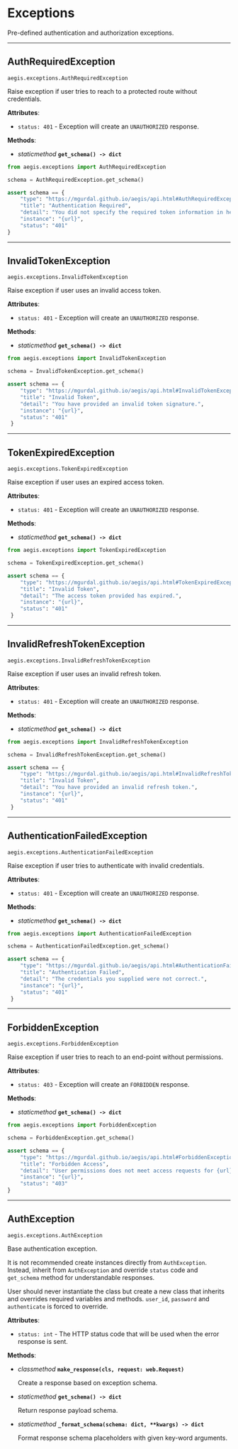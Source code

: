 Exceptions
==========

Pre-defined authentication and authorization exceptions.

---------
AuthRequiredException
---------

``aegis.exceptions.AuthRequiredException``

Raise exception if user tries to reach to a protected route without
credentials.

**Attributes**:

* `status: 401` - Exception will create an `UNAUTHORIZED` response.
      
**Methods**:

* *staticmethod* **`get_schema() -> dict`**

```python
from aegis.exceptions import AuthRequiredException

schema = AuthRequiredException.get_schema()

assert schema == {
    "type": "https://mgurdal.github.io/aegis/api.html#AuthRequiredException",
    "title": "Authentication Required",
    "detail": "You did not specify the required token information in headers or you provided it incorrectly.",
    "instance": "{url}",
    "status": "401"
}
```


---------
InvalidTokenException
---------

``aegis.exceptions.InvalidTokenException``

Raise exception if user uses an invalid access token.

**Attributes**:

* `status: 401` - Exception will create an `UNAUTHORIZED` response.
      
**Methods**:

* *staticmethod* **`get_schema() -> dict`**

```python
from aegis.exceptions import InvalidTokenException

schema = InvalidTokenException.get_schema()

assert schema == {
    "type": "https://mgurdal.github.io/aegis/api.html#InvalidTokenException",
    "title": "Invalid Token",
    "detail": "You have provided an invalid token signature.",
    "instance": "{url}",
    "status": "401"
 }
```


---------
TokenExpiredException
---------

``aegis.exceptions.TokenExpiredException``

Raise exception if user uses an expired access token.

**Attributes**:

* `status: 401` - Exception will create an `UNAUTHORIZED` response.
      
**Methods**:

* *staticmethod* **`get_schema() -> dict`**

```python
from aegis.exceptions import TokenExpiredException

schema = TokenExpiredException.get_schema()

assert schema == {
    "type": "https://mgurdal.github.io/aegis/api.html#TokenExpiredException",
    "title": "Invalid Token",
    "detail": "The access token provided has expired.",
    "instance": "{url}",
    "status": "401"
 }
```


---------
InvalidRefreshTokenException
---------

``aegis.exceptions.InvalidRefreshTokenException``

Raise exception if user uses an invalid refresh token.

**Attributes**:

* `status: 401` - Exception will create an `UNAUTHORIZED` response.
      
**Methods**:

* *staticmethod* **`get_schema() -> dict`**

```python
from aegis.exceptions import InvalidRefreshTokenException

schema = InvalidRefreshTokenException.get_schema()

assert schema == {
    "type": "https://mgurdal.github.io/aegis/api.html#InvalidRefreshTokenException",
    "title": "Invalid Token",
    "detail": "You have provided an invalid refresh token.",
    "instance": "{url}",
    "status": "401"
 }
```


---------
AuthenticationFailedException
---------

``aegis.exceptions.AuthenticationFailedException``

Raise exception if user tries to authenticate with invalid credentials.

**Attributes**:

* `status: 401` - Exception will create an `UNAUTHORIZED` response.
      
**Methods**:

* *staticmethod* **`get_schema() -> dict`**

```python
from aegis.exceptions import AuthenticationFailedException

schema = AuthenticationFailedException.get_schema()

assert schema == {
    "type": "https://mgurdal.github.io/aegis/api.html#AuthenticationFailedException",
    "title": "Authentication Failed",
    "detail": "The credentials you supplied were not correct.",
    "instance": "{url}",
    "status": "401"
 }
```


---------
ForbiddenException
---------

``aegis.exceptions.ForbiddenException``

Raise exception if user tries to reach to an end-point without permissions.


**Attributes**:

* `status: 403` - Exception will create an `FORBIDDEN` response.
      
**Methods**:

* *staticmethod* **`get_schema() -> dict`**

```python
from aegis.exceptions import ForbiddenException

schema = ForbiddenException.get_schema()

assert schema == {
    "type": "https://mgurdal.github.io/aegis/api.html#ForbiddenException",
    "title": "Forbidden Access",
    "detail": "User permissions does not meet access requests for {url}",
    "instance": "{url}",
    "status": "403"
}
```


---------
AuthException
---------

``aegis.exceptions.AuthException``

Base authentication exception.

It is not recommended create instances directly from ``AuthException``. 
Instead, inherit from ``AuthException`` and override `status` code 
and `get_schema` method for understandable responses.

User should never instantiate the class but create a new class that
inherits and overrides required variables and methods.
`user_id`, `password` and `authenticate`
is forced to override.

**Attributes**:

* `status: int` - The HTTP status code that will be used when the error response is sent.
      
**Methods**:

* *classmethod* **`make_response(cls, request: web.Request)`**
    
    Create a response based on exception schema.

* *staticmethod* **`get_schema() -> dict`**
    
    Return response payload schema.

* *staticmethod* **`_format_schema(schema: dict, **kwargs) -> dict`**
    
    Format response schema placeholders with given key-word arguments.
